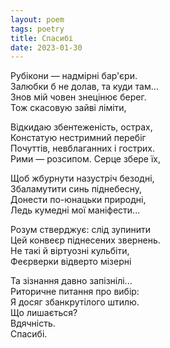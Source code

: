 ```yaml
---
layout: poem
tags: poetry
title: Спасибі
date: 2023-01-30
---
```


Рубікони — надмірні бар'єри.<br>
Залюбки б не долав, та куди там...<br>
Знов мій човен знецінює берег.<br>
Тож скасовую зайві ліміти,<br>

Відкидаю збентеженість, острах,<br>
Констатую нестримний перебіг<br>
Почуттів, невблаганних і гострих.<br>
Рими — розсипом. Серце збере їх,<br>

Щоб жбурнути назустріч безодні,<br>
Збаламутити синь піднебесну,<br>
Донести по-юнацьки природні,<br>
Ледь кумедні мої маніфести...<br>

Розум стверджує: слід зупинити<br>
Цей конвеєр піднесених звернень.<br>
Не такі й віртуозні кульбіти,<br>
Феєрверки відверто мізерні<br>

Та зізнання давно запізнілі...<br>
Риторичне питання про вибір:<br>
Я досяг збанкрутілого штилю.<br>
Що лишається?<br>
Вдячність.<br>
Спасибі.

